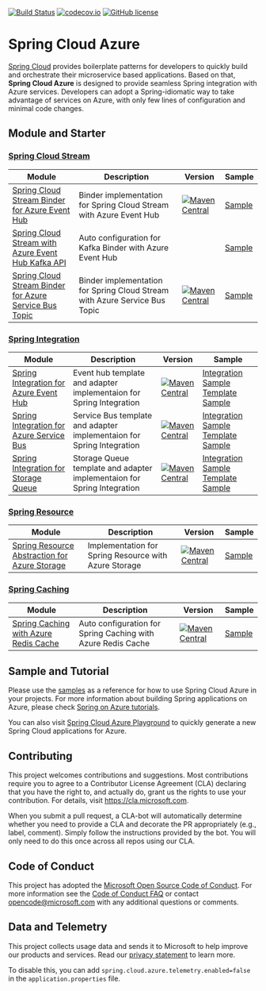 [![Build Status](https://travis-ci.com/Microsoft/spring-cloud-azure.svg?branch=master)](https://travis-ci.com/Microsoft/spring-cloud-azure)
[![codecov.io](https://codecov.io/gh/Microsoft/spring-cloud-azure/coverage.svg?branch=master)](https://codecov.io/gh/Microsoft/spring-cloud-azure?branch=master)
[![GitHub license](https://img.shields.io/github/license/mashape/apistatus.svg)](https://github.com/Microsoft/spring-cloud-azure/blob/master/LICENCE)

# Spring Cloud Azure

[Spring Cloud](http://projects.spring.io/spring-cloud/) provides boilerplate patterns for developers to quickly build and orchestrate their microservice based applications. Based on that, **Spring Cloud Azure** is designed to provide seamless Spring integration with Azure services. Developers can adopt a Spring-idiomatic way to take advantage of services on Azure, with only few lines of configuration and minimal code changes. 

## Module and Starter

### [Spring Cloud Stream](https://cloud.spring.io/spring-cloud-stream/)
Module | Description | Version | Sample
---|---|--- | ---
[Spring Cloud Stream Binder for Azure Event Hub](spring-cloud-azure-eventhub-stream-binder/) | Binder implementation for Spring Cloud Stream with Azure Event Hub |[![Maven Central](https://img.shields.io/maven-central/v/com.microsoft.azure/spring-cloud-azure-eventhub-stream-binder.svg)](https://search.maven.org/#search%7Cga%7C1%7Ca%3A%22spring-cloud-azure-eventhub-stream-binder%22) |[Sample](https://github.com/Microsoft/spring-cloud-azure/tree/release/1.0.0.M2/spring-cloud-azure-samples/spring-cloud-azure-eventhub-binder-sample)
[Spring Cloud Stream with Azure Event Hub Kafka API](spring-cloud-azure-samples/spring-cloud-stream-eventhub-kafka-sample/) | Auto configuration for Kafka Binder with Azure Event Hub |  |[Sample](https://github.com/Microsoft/spring-cloud-azure/tree/release/1.0.0.M2/spring-cloud-azure-samples/spring-cloud-azure-eventhub-kafka-sample)
[Spring Cloud Stream Binder for Azure Service Bus Topic](spring-cloud-azure-servicebus-topic-stream-binder/) | Binder implementation for Spring Cloud Stream with Azure Service Bus Topic | [![Maven Central](https://img.shields.io/maven-central/v/com.microsoft.azure/spring-cloud-azure-servicebus-topic-stream-binder.svg)](https://search.maven.org/#search%7Cga%7C1%7Ca%3A%22spring-cloud-azure-servicebus-topic-stream-binder%22) | [Sample](https://github.com/Microsoft/spring-cloud-azure/tree/release/1.0.0.M2/spring-cloud-azure-samples/spring-cloud-azure-servicebus-topic-binder-sample)

### [Spring Integration](https://spring.io/projects/spring-integration)
Module | Description | Version | Sample
---|---|--- | ---
[Spring Integration for Azure Event Hub](spring-integration-azure/spring-integration-eventhub) | Event hub template and adapter implementaion for Spring Integration | [![Maven Central](https://img.shields.io/maven-central/v/com.microsoft.azure/spring-cloud-azure-starter-eventhub.svg)](https://search.maven.org/#search%7Cga%7C1%7Ca%3A%22spring-cloud-azure-starter-eventhub%22) | [Integration Sample](https://github.com/Microsoft/spring-cloud-azure/tree/release/1.0.0.M2/spring-cloud-azure-samples/spring-cloud-azure-eventhub-integration-sample) [Template Sample](https://github.com/Microsoft/spring-cloud-azure/tree/release/1.0.0.M2/spring-cloud-azure-samples/spring-cloud-azure-eventhub-operation-sample)
[Spring Integration for Azure Service Bus](spring-integration-azure/spring-integration-servicebus) | Service Bus template and adapter implementaion for Spring Integration | [![Maven Central](https://img.shields.io/maven-central/v/com.microsoft.azure/spring-cloud-azure-starter-servicebus.svg)](https://search.maven.org/#search%7Cga%7C1%7Ca%3A%22spring-cloud-azure-starter-servicebus%22)| [Integration Sample](https://github.com/Microsoft/spring-cloud-azure/tree/release/1.0.0.M2/spring-cloud-azure-samples/spring-cloud-azure-servicebus-integration-sample) [Template Sample](https://github.com/Microsoft/spring-cloud-azure/tree/release/1.0.0.M2/spring-cloud-azure-samples/spring-cloud-azure-servicebus-operation-sample)
[Spring Integration for Storage Queue](spring-integration-azure/spring-integration-storage-queue) | Storage Queue template and adapter implementaion for Spring Integration | [![Maven Central](https://img.shields.io/maven-central/v/com.microsoft.azure/spring-cloud-azure-starter-storage-queue.svg)](https://search.maven.org/#search%7Cga%7C1%7Ca%3A%22spring-cloud-azure-starter-storage-queue%22)| [Integration Sample](https://github.com/Microsoft/spring-cloud-azure/tree/release/1.0.0.M2/spring-cloud-azure-samples/spring-cloud-azure-storage-queue-integration-sample) [Template Sample](https://github.com/Microsoft/spring-cloud-azure/tree/release/1.0.0.M2/spring-cloud-azure-samples/spring-cloud-azure-storage-queue-operation-sample)

### [Spring Resource](https://docs.spring.io/spring/docs/current/spring-framework-reference/core.html#resources)

Module | Description | Version | Sample
---|---|--- | ---
[Spring Resource Abstraction for Azure Storage](spring-cloud-azure-storage/) | Implementation for Spring Resource with Azure Storage | [![Maven Central](https://img.shields.io/maven-central/v/com.microsoft.azure/spring-azure-starter-storage.svg)](https://search.maven.org/#search%7Cga%7C1%7Ca%3A%22spring-azure-starter-storage%22) | [Sample](https://github.com/Microsoft/spring-cloud-azure/tree/release/1.0.0.M2/spring-cloud-azure-samples/spring-cloud-azure-storage-sample)

### [Spring Caching](https://docs.spring.io/spring-boot/docs/current/reference/html/boot-features-caching.html)

Module | Description | Version | Sample
---|---|--- | ---
[Spring Caching with Azure Redis Cache](spring-cloud-azure-samples/spring-cloud-azure-cache-sample) | Auto configuration for Spring Caching with Azure Redis Cache | [![Maven Central](https://img.shields.io/maven-central/v/com.microsoft.azure/spring-azure-starter-cache.svg)](https://search.maven.org/#search%7Cga%7C1%7Ca%3A%22spring-azure-starter-cache%22) | [Sample](https://github.com/Microsoft/spring-cloud-azure/tree/release/1.0.0.M2/spring-cloud-azure-samples/spring-cloud-azure-cache-sample)

## Sample and Tutorial 

Please use the [samples](spring-cloud-azure-samples/) as a reference for how to use Spring Cloud Azure in your projects. For more information about building Spring applications on Azure, please check [Spring on Azure tutorials](https://docs.microsoft.com/en-us/java/azure/spring-framework/?view=azure-java-stable). 

You can also visit [Spring Cloud Azure Playground](https://aka.ms/springcloud) to quickly generate a new Spring Cloud applications for Azure.

## Contributing

This project welcomes contributions and suggestions.  Most contributions require you to agree to a
Contributor License Agreement (CLA) declaring that you have the right to, and actually do, grant us
the rights to use your contribution. For details, visit https://cla.microsoft.com.

When you submit a pull request, a CLA-bot will automatically determine whether you need to provide
a CLA and decorate the PR appropriately (e.g., label, comment). Simply follow the instructions
provided by the bot. You will only need to do this once across all repos using our CLA.

## Code of Conduct 

This project has adopted the [Microsoft Open Source Code of Conduct](https://opensource.microsoft.com/codeofconduct/). For more information see the [Code of Conduct FAQ](https://opensource.microsoft.com/codeofconduct/faq/) or contact [opencode@microsoft.com](mailto:opencode@microsoft.com) with any additional questions or comments.

## Data and Telemetry 

This project collects usage data and sends it to Microsoft to help improve our products and services. Read our [privacy statement](https://privacy.microsoft.com/en-us/privacystatement) to learn more. 

To disable this, you can add `spring.cloud.azure.telemetry.enabled=false` in the `application.properties` file. 

